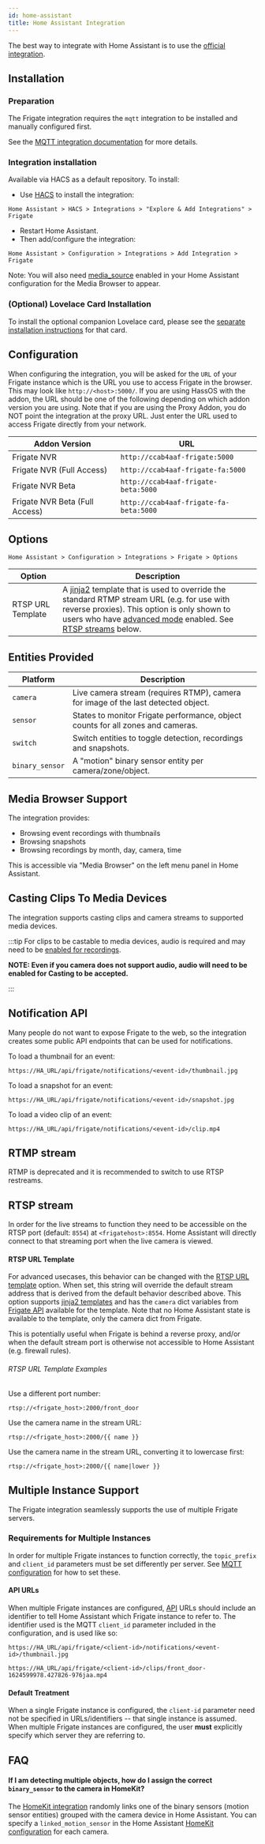 ```yaml
---
id: home-assistant
title: Home Assistant Integration
---
```


The best way to integrate with Home Assistant is to use the [official integration](https://github.com/blakeblackshear/frigate-hass-integration).

## Installation

### Preparation

The Frigate integration requires the `mqtt` integration to be installed and
manually configured first.

See the [MQTT integration
documentation](https://www.home-assistant.io/integrations/mqtt/) for more
details.

### Integration installation

Available via HACS as a default repository. To install:

- Use [HACS](https://hacs.xyz/) to install the integration:

```
Home Assistant > HACS > Integrations > "Explore & Add Integrations" > Frigate
```

- Restart Home Assistant.
- Then add/configure the integration:

```
Home Assistant > Configuration > Integrations > Add Integration > Frigate
```

Note: You will also need
[media_source](https://www.home-assistant.io/integrations/media_source/) enabled
in your Home Assistant configuration for the Media Browser to appear.

### (Optional) Lovelace Card Installation

To install the optional companion Lovelace card, please see the [separate
installation instructions](https://github.com/dermotduffy/frigate-hass-card) for
that card.

## Configuration

When configuring the integration, you will be asked for the `URL` of your Frigate instance which is the URL you use to access Frigate in the browser. This may look like `http://<host>:5000/`. If you are using HassOS with the addon, the URL should be one of the following depending on which addon version you are using. Note that if you are using the Proxy Addon, you do NOT point the integration at the proxy URL. Just enter the URL used to access Frigate directly from your network.

| Addon Version                  | URL                                    |
| ------------------------------ | -------------------------------------- |
| Frigate NVR                    | `http://ccab4aaf-frigate:5000`         |
| Frigate NVR (Full Access)      | `http://ccab4aaf-frigate-fa:5000`      |
| Frigate NVR Beta               | `http://ccab4aaf-frigate-beta:5000`    |
| Frigate NVR Beta (Full Access) | `http://ccab4aaf-frigate-fa-beta:5000` |

<a name="options"></a>

## Options

```
Home Assistant > Configuration > Integrations > Frigate > Options
```

| Option            | Description                                                                                                                                                                                                                                                                                                                          |
| ----------------- | ------------------------------------------------------------------------------------------------------------------------------------------------------------------------------------------------------------------------------------------------------------------------------------------------------------------------------------ |
| RTSP URL Template | A [jinja2](https://jinja.palletsprojects.com/) template that is used to override the standard RTMP stream URL (e.g. for use with reverse proxies). This option is only shown to users who have [advanced mode](https://www.home-assistant.io/blog/2019/07/17/release-96/#advanced-mode) enabled. See [RTSP streams](#streams) below. |

## Entities Provided

| Platform        | Description                                                                       |
| --------------- | --------------------------------------------------------------------------------- |
| `camera`        | Live camera stream (requires RTMP), camera for image of the last detected object. |
| `sensor`        | States to monitor Frigate performance, object counts for all zones and cameras.   |
| `switch`        | Switch entities to toggle detection, recordings and snapshots.                    |
| `binary_sensor` | A "motion" binary sensor entity per camera/zone/object.                           |

## Media Browser Support

The integration provides:

- Browsing event recordings with thumbnails
- Browsing snapshots
- Browsing recordings by month, day, camera, time

This is accessible via "Media Browser" on the left menu panel in Home Assistant.

## Casting Clips To Media Devices

The integration supports casting clips and camera streams to supported media devices.

:::tip
For clips to be castable to media devices, audio is required and may need to be [enabled for recordings](../troubleshooting/faqs.md#audio-in-recordings).

**NOTE: Even if you camera does not support audio, audio will need to be enabled for Casting to be accepted.**

:::

<a name="api"></a>

## Notification API

Many people do not want to expose Frigate to the web, so the integration creates some public API endpoints that can be used for notifications.

To load a thumbnail for an event:

```
https://HA_URL/api/frigate/notifications/<event-id>/thumbnail.jpg
```

To load a snapshot for an event:

```
https://HA_URL/api/frigate/notifications/<event-id>/snapshot.jpg
```

To load a video clip of an event:

```
https://HA_URL/api/frigate/notifications/<event-id>/clip.mp4
```

<a name="streams"></a>

## RTMP stream

RTMP is deprecated and it is recommended to switch to use RTSP restreams.

## RTSP stream

In order for the live streams to function they need to be accessible on the RTSP
port (default: `8554`) at `<frigatehost>:8554`. Home Assistant will directly
connect to that streaming port when the live camera is viewed.

#### RTSP URL Template

For advanced usecases, this behavior can be changed with the [RTSP URL
template](#options) option. When set, this string will override the default stream
address that is derived from the default behavior described above. This option supports
[jinja2 templates](https://jinja.palletsprojects.com/) and has the `camera` dict
variables from [Frigate API](api.md)
available for the template. Note that no Home Assistant state is available to the
template, only the camera dict from Frigate.

This is potentially useful when Frigate is behind a reverse proxy, and/or when
the default stream port is otherwise not accessible to Home Assistant (e.g.
firewall rules).

###### RTSP URL Template Examples

Use a different port number:

```
rtsp://<frigate_host>:2000/front_door
```

Use the camera name in the stream URL:

```
rtsp://<frigate_host>:2000/{{ name }}
```

Use the camera name in the stream URL, converting it to lowercase first:

```
rtsp://<frigate_host>:2000/{{ name|lower }}
```

## Multiple Instance Support

The Frigate integration seamlessly supports the use of multiple Frigate servers.

### Requirements for Multiple Instances

In order for multiple Frigate instances to function correctly, the
`topic_prefix` and `client_id` parameters must be set differently per server.
See [MQTT
configuration](mqtt.md)
for how to set these.

#### API URLs

When multiple Frigate instances are configured, [API](#api) URLs should include an
identifier to tell Home Assistant which Frigate instance to refer to. The
identifier used is the MQTT `client_id` parameter included in the configuration,
and is used like so:

```
https://HA_URL/api/frigate/<client-id>/notifications/<event-id>/thumbnail.jpg
```

```
https://HA_URL/api/frigate/<client-id>/clips/front_door-1624599978.427826-976jaa.mp4
```

#### Default Treatment

When a single Frigate instance is configured, the `client-id` parameter need not
be specified in URLs/identifiers -- that single instance is assumed. When
multiple Frigate instances are configured, the user **must** explicitly specify
which server they are referring to.

## FAQ

#### If I am detecting multiple objects, how do I assign the correct `binary_sensor` to the camera in HomeKit?

The [HomeKit integration](https://www.home-assistant.io/integrations/homekit/) randomly links one of the binary sensors (motion sensor entities) grouped with the camera device in Home Assistant. You can specify a `linked_motion_sensor` in the Home Assistant [HomeKit configuration](https://www.home-assistant.io/integrations/homekit/#linked_motion_sensor) for each camera.
